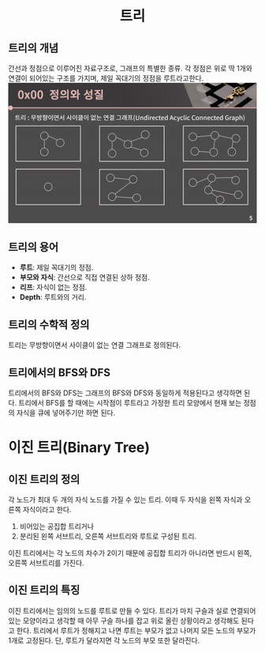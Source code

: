 <h1 align = "center"> 트리 </h1>

## 트리의 개념
간선과 정점으로 이루어진 자료구조로, 그래프의 특별한 종류. 
각 정점은 위로 딱 1개와 연결이 되어있는 구조를 가지며, 제일 꼭대기의 정점을 루트라고한다.
![트리종류](/img/트리종류.png)

## 트리의 용어
- **루트**: 제일 꼭대기의 정점.
- **부모와 자식**: 간선으로 직접 연결된 상하 정점.
- **리프**: 자식이 없는 정점.
- **Depth**: 루트와의 거리.

## 트리의 수학적 정의
트리는 무방향이면서 사이클이 없는 연결 그래프로 정의된다.

## 트리에서의 BFS와 DFS
트리에서의 BFS와 DFS는 그래프의 BFS와 DFS와 동일하게 적용된다고 생각하면 된다. 
트리에서 BFS를 할 때에는 시작점이 루트라고 가정한 트리 모양에서 현재 보는 정점의 자식을 큐에 넣어주기만 하면 된다.

# 이진 트리(Binary Tree)

## 이진 트리의 정의
각 노드가 최대 두 개의 자식 노드를 가질 수 있는 트리. 
이때 두 자식을 왼쪽 자식과 오른쪽 자식이라고 한다.

1. 비어있는 공집합 트리거나
2. 분리된 왼쪽 서브트리, 오른쪽 서브트리와 루트로 구성된 트리.

이진 트리에서는 각 노드의 차수가 2이기 때문에 공집합 트리가 아니라면 반드시 왼쪽, 오른쪽 서브트리를 가진다. 


## 이진 트리의 특징
이진 트리에서는 임의의 노드를 루트로 만들 수 있다. 
트리가 마치 구슬과 실로 연결되어 있는 모양이라고 생각할 때 아무 구슬 하나를 잡고 위로 올린 상황이라고 생각해도 된다고 한다.
 트리에서 루트가 정해지고 나면 루트는 부모가 없고 나머지 모든 노드의 부모가 1개로 고정된다. 
 단, 루트가 달라지면 각 노드의 부모 또한 달라진다.

 